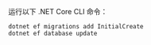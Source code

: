 
运行以下 .NET Core CLI 命令：

```dotnetcli
dotnet ef migrations add InitialCreate
dotnet ef database update
```
